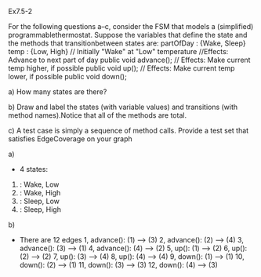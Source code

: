 Ex7.5-2

For the following questions a–c, consider the FSM that models a (simplified) programmablethermostat.
Suppose  the  variables  that  define  the  state  and  the  methods  that  transitionbetween states are:
partOfDay : {Wake, Sleep}
temp      : {Low, High}
// Initially "Wake" at "Low" temperature
//Effects: Advance to next part of day
public void advance();
// Effects: Make current temp higher, if possible
public void up();
// Effects: Make current temp lower, if possible
public void down();

a)  How many states are there?

b)  Draw and label the states (with variable values) and transitions (with method names).Notice that all of the methods are total.

c)  A test case is simply a sequence of method calls.  Provide a test set that satisfies EdgeCoverage on your graph



a)
- 4 states:
1) : Wake, Low
2) : Wake, High
3) : Sleep, Low
4) : Sleep, High

b)
- There are 12 edges
1, advance(): (1) --> (3)
2, advance(): (2) --> (4)
3, advance(): (3) --> (1)
4, advance(): (4) --> (2)
5, up(): (1) --> (2)
6, up(): (2) --> (2)
7, up(): (3) --> (4)
8, up(): (4) --> (4)
9, down(): (1) --> (1)
10, down(): (2) --> (1)
11, down(): (3) --> (3)
12, down(): (4) --> (3)




